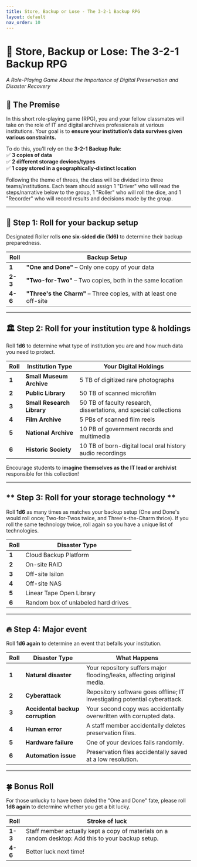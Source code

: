 ```yaml
---
title: Store, Backup or Lose - The 3-2-1 Backup RPG
layout: default
nav_order: 10
---
```


# **📂 Store, Backup or Lose: The 3-2-1 Backup RPG**
*A Role-Playing Game About the Importance of Digital Preservation and Disaster Recovery*

## **📜 The Premise**
In this short role-playing game (RPG), you and your fellow classmates will take on the role of IT and digital archives professionals at various institutions. Your goal is to **ensure your institution’s data survives given various constraints.**

To do this, you’ll rely on the **3-2-1 Backup Rule**:  
✅ **3 copies of data**  
✅ **2 different storage devices/types**  
✅ **1 copy stored in a geographically-distinct location**

Following the theme of threes, the class will be divided into three teams/institutions. Each team should assign 1 "Driver" who will read the steps/narrative below to the group, 1 "Roller" who will roll the dice, and 1 "Recorder" who will record results and decisions made by the group.

---

## **🎲 Step 1: Roll for your backup setup**
Designated Roller rolls **one six-sided die (1d6)** to determine their backup preparedness.

| **Roll** | **Backup Setup** |
|---------|----------------|
| **1** | **"One and Done"** – Only one copy of your data |
| **2-3** | **"Two-for-Two"** – Two copies, both in the same location |
| **4-6** | **"Three's the Charm"** – Three copies, with at least one off-site |

---

## **🏛 Step 2: Roll for your institution type & holdings**
Roll **1d6** to determine what type of institution you are and how much data you need to protect.

| **Roll** | **Institution Type** | **Your Digital Holdings** |
|---------|---------------------|---------------------------|
| **1** | **Small Museum Archive** | 5 TB of digitized rare photographs |
| **2** | **Public Library** | 50 TB of scanned microfilm |
| **3** | **Small Research Library** | 50 TB of faculty research, dissertations, and special collections |
| **4** | **Film Archive** | 5 PBs of scanned film reels |
| **5** | **National Archive** | 10 PB of government records and multimedia |
| **6** | **Historic Society** | 10 TB of born-digital local oral history audio recordings |

Encourage students to **imagine themselves as the IT lead or archivist** responsible for this collection!

---

## ** Step 3: Roll for your storage technology **

Roll **1d6** as many times as matches your backup setup (One and Done's would roll once; Two-for-Twos twice, and Three's-the-Charm thrice). If you roll the same technology twice, roll again so you have a unique list of technologies.

| **Roll** | **Disaster Type**     |
|----------|-----------------------|
| **1**    | Cloud Backup Platform |
| **2**    | On-site RAID          |
| **3**    | Off-site Isilon       |
| **4**    | Off-site NAS          |
| **5**    | Linear Tape Open Library |
| **6**    | Random box of unlabeled hard drives |

---

## **🔥 Step 4: Major event**
Roll **1d6 again** to determine an event that befalls your institution.

| **Roll** | **Disaster Type** | **What Happens** |
|---------|-----------------|------------------|
| **1** | **Natural disaster** | Your repository suffers major flooding/leaks, affecting original media. |
| **2** | **Cyberattack** | Repository software goes offline; IT investigating potential cyberattack. |
| **3** | **Accidental backup corruption** | Your second copy was accidentally overwritten with corrupted data. |
| **4** | **Human error** | A staff member accidentally deletes preservation files. |
| **5** | **Hardware failure** | One of your devices fails randomly. |
| **6** | **Automation issue** | Preservation files accidentally saved at a low resolution. |

---

## **🍀 Bonus Roll**
For those unlucky to have been doled the "One and Done" fate, please roll **1d6 again** to determine whether you get a bit lucky.

| **Roll** | **Stroke of luck** |
|---------|-----------------|
| **1-3** | Staff member actually kept a copy of materials on a random desktop: Add this to your backup setup. | 
| **4-6** | Better luck next time! |